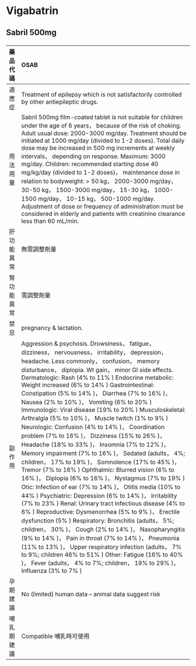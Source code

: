 # Vigabatrin

## Sabril 500mg

##### 

| 藥品代碼   | OSAB                                                                                                                                                                                                                                                                                                                                                                                                                                                                                                                                                                                                                                                                                                                                                                                                                                                                                                                                                                                                                                                                                                                                                                                                                                                                                                                                                                                                                                                                                                                     |
|:-----------|:-------------------------------------------------------------------------------------------------------------------------------------------------------------------------------------------------------------------------------------------------------------------------------------------------------------------------------------------------------------------------------------------------------------------------------------------------------------------------------------------------------------------------------------------------------------------------------------------------------------------------------------------------------------------------------------------------------------------------------------------------------------------------------------------------------------------------------------------------------------------------------------------------------------------------------------------------------------------------------------------------------------------------------------------------------------------------------------------------------------------------------------------------------------------------------------------------------------------------------------------------------------------------------------------------------------------------------------------------------------------------------------------------------------------------------------------------------------------------------------------------------------------------|
| 適應症     | Treatment of epilepsy which is not satisfactorily controlled by other antiepileptic drugs.                                                                                                                                                                                                                                                                                                                                                                                                                                                                                                                                                                                                                                                                                                                                                                                                                                                                                                                                                                                                                                                                                                                                                                                                                                                                                                                                                                                                                               |
| 用法用量   | Sabril 500mg film-coated tablet is not suitable for children under the age of 6 years， because of the risk of choking. Adult usual dose: 2000-3000 mg/day. Treatment should be initiated at 1000 mg/day (divided to 1-2 doses). Total daily dose may be increased in 500 mg increments at weekly intervals， depending on response. Maximum: 3000 mg/day. Children: recommended starting dose 40 mg/kg/day (divided to 1-2 doses)， maintenance dose in relation to bodyweight: > 50 kg， 2000-3000 mg/day， 30-50 kg， 1500-3000 mg/day， 15-30 kg， 1000-1500 mg/day， 10-15 kg， 500-1000 mg/day. Adjustment of dose or frequency of administration must be considered in elderly and patients with creatinine clearance less than 60 mL/min.                                                                                                                                                                                                                                                                                                                                                                                                                                                                                                                                                                                                                                                                                                                                                                        |
| 肝功能異常 | 無需調整劑量                                                                                                                                                                                                                                                                                                                                                                                                                                                                                                                                                                                                                                                                                                                                                                                                                                                                                                                                                                                                                                                                                                                                                                                                                                                                                                                                                                                                                                                                                                             |
| 腎功能異常 | 需調整劑量                                                                                                                                                                                                                                                                                                                                                                                                                                                                                                                                                                                                                                                                                                                                                                                                                                                                                                                                                                                                                                                                                                                                                                                                                                                                                                                                                                                                                                                                                                               |
| 禁忌       | pregnancy & lactation.                                                                                                                                                                                                                                                                                                                                                                                                                                                                                                                                                                                                                                                                                                                                                                                                                                                                                                                                                                                                                                                                                                                                                                                                                                                                                                                                                                                                                                                                                                   |
| 副作用     | Aggression & psychosis. Drowsiness， fatigue， dizziness， nervousness， irritability， depression， headache. Less commonly， confusion， memory disturbance， diplopia. Wt gain， minor GI side effects. Dermatologic: Rash (4% to 11% ) Endocrine metabolic: Weight increased (6% to 14% ) Gastrointestinal: Constipation (5% to 14% )， Diarrhea (7% to 16% )， Nausea (2% to 10% )， Vomiting (6% to 20% ) Immunologic: Viral disease (19% to 20% ) Musculoskeletal: Arthralgia (5% to 10% )， Muscle twitch (1% to 9% ) Neurologic: Confusion (4% to 14% )， Coordination problem (7% to 16% )， Dizziness (15% to 26% )， Headache (18% to 33% )， Insomnia (7% to 12% )， Memory impairment (7% to 16% )， Sedated (adults， 4%; children， 17% to 19% )， Somnolence (17% to 45% )， Tremor (7% to 16% ) Ophthalmic: Blurred vision (6% to 16% )， Diplopia (6% to 16% )， Nystagmus (7% to 19% ) Otic: Infection of ear (7% to 14% )， Otitis media (10% to 44% ) Psychiatric: Depression (6% to 14% )， Irritability (7% to 23% ) Renal: Urinary tract infectious disease (4% to 6% ) Reproductive: Dysmenorrhea (5% to 9% )， Erectile dysfunction (5% ) Respiratory: Bronchitis (adults， 5%; children， 30% )， Cough (2% to 14% )， Nasopharyngitis (9% to 14% )， Pain in throat (7% to 14% )， Pneumonia (11% to 13% )， Upper respiratory infection (adults， 7% to 9%; children 46% to 51% ) Other: Fatigue (16% to 40% )， Fever (adults， 4% to 7%; children， 19% to 29% )， Influenza (3% to 7% ) |
| 孕期建議   | No (limited) human data – animal data suggest risk                                                                                                                                                                                                                                                                                                                                                                                                                                                                                                                                                                                                                                                                                                                                                                                                                                                                                                                                                                                                                                                                                                                                                                                                                                                                                                                                                                                                                                                                       |
| 哺乳期建議 | Compatible 哺乳時可使用                                                                                                                                                                                                                                                                                                                                                                                                                                                                                                                                                                                                                                                                                                                                                                                                                                                                                                                                                                                                                                                                                                                                                                                                                                                                                                                                                                                                                                                                                                  |

